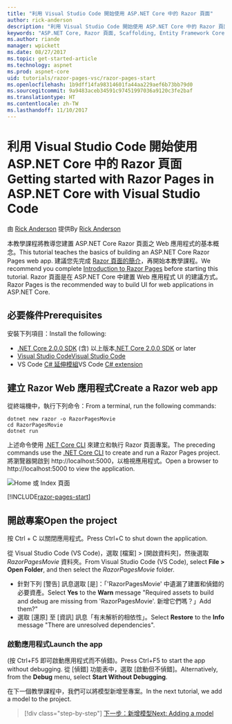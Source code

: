 ```yaml
---
title: "利用 Visual Studio Code 開始使用 ASP.NET Core 中的 Razor 頁面"
author: rick-anderson
description: "利用 Visual Studio Code 開始使用 ASP.NET Core 中的 Razor 頁面"
keywords: "ASP.NET Core, Razor 頁面, Scaffolding, Entity Framework Core, EF, EF Core, 資料庫, mac, macOS, Visual Studio Code, Code"
ms.author: riande
manager: wpickett
ms.date: 08/27/2017
ms.topic: get-started-article
ms.technology: aspnet
ms.prod: aspnet-core
uid: tutorials/razor-pages-vsc/razor-pages-start
ms.openlocfilehash: 1b9dff14fa98314601fa44aa229aef6b73bb79d0
ms.sourcegitcommit: 9a9483aceb34591c97451997036a9120c3fe2baf
ms.translationtype: HT
ms.contentlocale: zh-TW
ms.lasthandoff: 11/10/2017
---
```

# <a name="getting-started-with-razor-pages-in-aspnet-core-with-visual-studio-code"></a><span data-ttu-id="d12f2-104">利用 Visual Studio Code 開始使用 ASP.NET Core 中的 Razor 頁面</span><span class="sxs-lookup"><span data-stu-id="d12f2-104">Getting started with Razor Pages in ASP.NET Core with Visual Studio Code</span></span>

<span data-ttu-id="d12f2-105">由 [Rick Anderson](https://twitter.com/RickAndMSFT) 提供</span><span class="sxs-lookup"><span data-stu-id="d12f2-105">By [Rick Anderson](https://twitter.com/RickAndMSFT)</span></span>

<span data-ttu-id="d12f2-106">本教學課程將教導您建置 ASP.NET Core Razor 頁面之 Web 應用程式的基本概念。</span><span class="sxs-lookup"><span data-stu-id="d12f2-106">This tutorial teaches the basics of building an ASP.NET Core Razor Pages web app.</span></span> <span data-ttu-id="d12f2-107">建議您先完成 [Razor 頁面的簡介](xref:mvc/razor-pages/index)，再開始本教學課程。</span><span class="sxs-lookup"><span data-stu-id="d12f2-107">We recommend you complete [Introduction to Razor Pages](xref:mvc/razor-pages/index) before starting this tutorial.</span></span> <span data-ttu-id="d12f2-108">Razor 頁面是在 ASP.NET Core 中建置 Web 應用程式 UI 的建議方式。</span><span class="sxs-lookup"><span data-stu-id="d12f2-108">Razor Pages is the recommended way to build UI for web applications in ASP.NET Core.</span></span>

## <a name="prerequisites"></a><span data-ttu-id="d12f2-109">必要條件</span><span class="sxs-lookup"><span data-stu-id="d12f2-109">Prerequisites</span></span>

<span data-ttu-id="d12f2-110">安裝下列項目：</span><span class="sxs-lookup"><span data-stu-id="d12f2-110">Install the following:</span></span>

* <span data-ttu-id="d12f2-111">[.NET Core 2.0.0 SDK](https://www.microsoft.com/net/core) (含) 以上版本</span><span class="sxs-lookup"><span data-stu-id="d12f2-111">[.NET Core 2.0.0 SDK](https://www.microsoft.com/net/core) or later</span></span>
* [<span data-ttu-id="d12f2-112">Visual Studio Code</span><span class="sxs-lookup"><span data-stu-id="d12f2-112">Visual Studio Code</span></span>](https://code.visualstudio.com)
* <span data-ttu-id="d12f2-113">VS Code [C# 延伸模組](https://marketplace.visualstudio.com/items?itemName=ms-vscode.csharp)</span><span class="sxs-lookup"><span data-stu-id="d12f2-113">VS Code [C# extension](https://marketplace.visualstudio.com/items?itemName=ms-vscode.csharp)</span></span> 

## <a name="create-a-razor-web-app"></a><span data-ttu-id="d12f2-114">建立 Razor Web 應用程式</span><span class="sxs-lookup"><span data-stu-id="d12f2-114">Create a Razor web app</span></span>

<span data-ttu-id="d12f2-115">從終端機中，執行下列命令：</span><span class="sxs-lookup"><span data-stu-id="d12f2-115">From a terminal, run the following commands:</span></span>

```console
dotnet new razor -o RazorPagesMovie
cd RazorPagesMovie
dotnet run
```

<span data-ttu-id="d12f2-116">上述命令使用 [.NET Core CLI](https://docs.microsoft.com/dotnet/core/tools/dotnet) 來建立和執行 Razor 頁面專案。</span><span class="sxs-lookup"><span data-stu-id="d12f2-116">The preceding commands use the [.NET Core CLI](https://docs.microsoft.com/dotnet/core/tools/dotnet) to create and run a Razor Pages project.</span></span> <span data-ttu-id="d12f2-117">將瀏覽器開啟到 http://localhost:5000，以檢視應用程式。</span><span class="sxs-lookup"><span data-stu-id="d12f2-117">Open a browser to http://localhost:5000 to view the application.</span></span>

![Home 或 Index 頁面](../razor-pages/razor-pages-start/_static/home.png)

[!INCLUDE[razor-pages-start](../../includes/RP/razor-pages-start.md)]

## <a name="open-the-project"></a><span data-ttu-id="d12f2-119">開啟專案</span><span class="sxs-lookup"><span data-stu-id="d12f2-119">Open the project</span></span>

<span data-ttu-id="d12f2-120">按 Ctrl + C 以關閉應用程式。</span><span class="sxs-lookup"><span data-stu-id="d12f2-120">Press Ctrl+C to shut down the application.</span></span>

<span data-ttu-id="d12f2-121">從 Visual Studio Code (VS Code)，選取 [檔案] > [開啟資料夾]，然後選取 *RazorPagesMovie* 資料夾。</span><span class="sxs-lookup"><span data-stu-id="d12f2-121">From Visual Studio Code (VS Code), select **File > Open Folder**, and then select the *RazorPagesMovie* folder.</span></span>

- <span data-ttu-id="d12f2-122">針對下列 [警告] 訊息選取 [是]：「'RazorPagesMovie' 中遺漏了建置和偵錯的必要資產。</span><span class="sxs-lookup"><span data-stu-id="d12f2-122">Select **Yes** to the **Warn** message "Required assets to build and debug are missing from 'RazorPagesMovie'.</span></span> <span data-ttu-id="d12f2-123">新增它們嗎？」</span><span class="sxs-lookup"><span data-stu-id="d12f2-123">Add them?"</span></span>
- <span data-ttu-id="d12f2-124">選取 [還原] 至 [資訊] 訊息「有未解析的相依性」。</span><span class="sxs-lookup"><span data-stu-id="d12f2-124">Select **Restore** to the **Info** message "There are unresolved dependencies".</span></span>

### <a name="launch-the-app"></a><span data-ttu-id="d12f2-125">啟動應用程式</span><span class="sxs-lookup"><span data-stu-id="d12f2-125">Launch the app</span></span>

<span data-ttu-id="d12f2-126">(按 Ctrl+F5 即可啟動應用程式而不偵錯)。</span><span class="sxs-lookup"><span data-stu-id="d12f2-126">Press Ctrl+F5 to start the app without debugging.</span></span> <span data-ttu-id="d12f2-127">從 [偵錯] 功能表中，選取 [啟動但不偵錯]。</span><span class="sxs-lookup"><span data-stu-id="d12f2-127">Alternatively, from the **Debug** menu, select **Start Without Debugging**.</span></span>

<span data-ttu-id="d12f2-128">在下一個教學課程中，我們可以將模型新增至專案。</span><span class="sxs-lookup"><span data-stu-id="d12f2-128">In the next tutorial, we add a model to the project.</span></span> 

>[!div class="step-by-step"]
[<span data-ttu-id="d12f2-129">下一步：新增模型</span><span class="sxs-lookup"><span data-stu-id="d12f2-129">Next: Adding a model</span></span>](xref:tutorials/razor-pages-vsc/model)  
